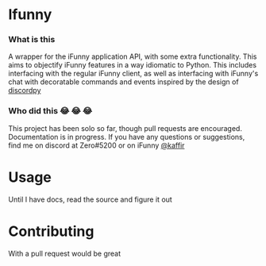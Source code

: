 # Ifunny

### What is this
A wrapper for the iFunny application API, with some extra functionality. This aims to objectify iFunny features in a way idiomatic to Python. This includes interfacing with the regular iFunny client, as well as interfacing with iFunny's chat with decoratable commands and events inspired by the design of [discordpy](https://github.com/Rapptz/discord.py)

### Who did this 😂 😂 😂
This project has been solo so far, though pull requests are encouraged. Documentation is in progress. If you have any questions or suggestions, find me on discord at Zero#5200 or on iFunny [@kaffir](https://ifunny.co/user/kaffir)

# Usage
Until I have docs, read the source and figure it out

# Contributing
With a pull request would be great
